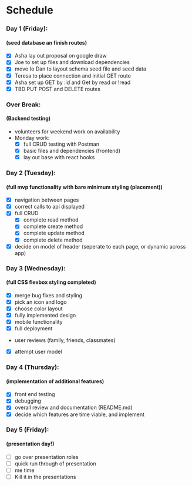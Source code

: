 # Schedule

### Day 1 (Friday):

#### (seed database an finish routes)

- [x] Asha lay out proposal on google draw
- [x] Joe to set up files and download dependencies
- [x] move to Dan to layout schema seed file and seed data
- [x] Teresa to place connection and initial GET route
- [x] Asha set up GET by :id and Get by read or !read
- [x] TBD PUT POST and DELETE routes

### Over Break:

#### (Backend testing)

- volunteers for weekend work on availability
- Monday work:
  - [x] full CRUD testing with Postman
  - [x] basic files and dependencies (frontend)
  - [x] lay out base with react hooks

### Day 2 (Tuesday):

#### (full mvp functionality with bare minimum styling (placement))

- [x] navigation between pages
- [x] correct calls to api displayed
- [x] full CRUD
  - [x] complete read method
  - [x] complete create method
  - [x] complete update method
  - [x] complete delete method
- [x] decide on model of header (seperate to each page, or dynamic across app)

### Day 3 (Wednesday):

#### (full CSS flexbox styling completed)

- [x] merge bug fixes and styling
- [x] pick an icon and logo
- [x] choose color layout
- [x] fully implemented design
- [x] mobile functionality
- [x] full deployment
- user reviews (family, friends, classmates)
- [x] attempt user model

### Day 4 (Thursday):

#### (implementation of additional features)

- [x] front end testing
- [x] debugging
- [x] overall review and documentation (README.md)
- [x] decide which features are time viable, and implement

### Day 5 (Friday):

#### (presentation day!)

- [ ] go over presentation roles
- [ ] quick run through of presentation
- [ ] me time
- [ ] Kill it in the presentations
